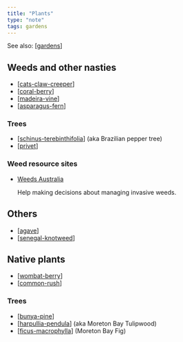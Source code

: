 ```yaml
---
title: "Plants"
type: "note"
tags: gardens
---
```


See also: [[gardens]]


## Weeds and other nasties

- [[cats-claw-creeper]]
- [[coral-berry]]
- [[madeira-vine]]
- [[asparagus-fern]]

### Trees

- [[schinus-terebinthifolia]] (aka Brazilian pepper tree)
- [[privet]]

### Weed resource sites

- [Weeds Australia](https://weeds.org.au/)

    Help making decisions about managing invasive weeds.

## Others

- [[agave]]
- [[senegal-knotweed]]

## Native plants

- [[wombat-berry]]
- [[common-rush]]

### Trees

- [[bunya-pine]]
- [[harpullia-pendula]] (aka Moreton Bay Tulipwood)
- [[ficus-macrophylla]] (Moreton Bay Fig)


[//begin]: # "Autogenerated link references for markdown compatibility"
[gardens]: ../gardens "Gardens"
[cats-claw-creeper]: cats-claw-creeper "Cats claw creeper"
[coral-berry]: coral-berry "Coral Berry"
[madeira-vine]: madeira-vine "Madeira vine"
[asparagus-fern]: asparagus-fern "Climbing asparagus fern"
[schinus-terebinthifolia]: schinus-terebinthifolia "Schinus Terebinthifolia"
[privet]: privet "Privet"
[agave]: agave "Agave"
[senegal-knotweed]: senegal-knotweed "Senegal knotweed"
[wombat-berry]: wombat-berry "Wombat Berry"
[common-rush]: common-rush "Common Rush"
[bunya-pine]: bunya-pine "Bunya Pine"
[harpullia-pendula]: harpullia-pendula "Harpullia Pendula"
[ficus-macrophylla]: ficus-macrophylla "Ficus Macrophylla"
[//end]: # "Autogenerated link references"